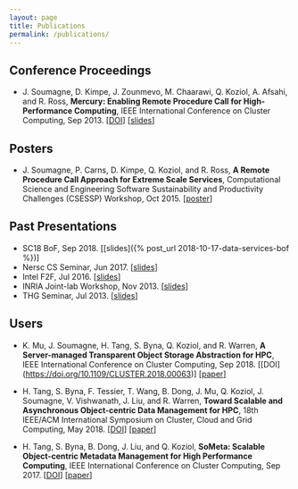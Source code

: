 ```yaml
---
layout: page
title: Publications
permalink: /publications/
---
```


## Conference Proceedings

* J. Soumagne, D. Kimpe, J. Zounmevo, M. Chaarawi, Q. Koziol, A. Afsahi, and R. Ross, <b>Mercury: Enabling Remote Procedure Call for High-Performance Computing</b>, IEEE International Conference on Cluster Computing, Sep 2013. [[DOI][doi_paper]] [[slides][slides_paper]]

[doi_paper]: http://dx.doi.org/10.1109/CLUSTER.2013.6702617
[slides_paper]: ftp://ftp.mcs.anl.gov/pub/mercury/documents/cluster2013_slides_121.pdf

## Posters

* J. Soumagne, P. Carns, D. Kimpe, Q. Koziol, and R. Ross,
<b>A Remote Procedure Call Approach for Extreme Scale Services</b>, Computational Science and Engineering
Software Sustainability and Productivity Challenges (CSESSP) Workshop, Oct 2015.
[[poster][poster_csessp]]

[poster_csessp]: https://www.orau.gov/csessp2015/posters/Soumagne_Jerome.pdf

## Past Presentations

* SC18 BoF, Sep 2018. [[slides]({% post_url 2018-10-17-data-services-bof %})]
* Nersc CS Seminar, Jun 2017. [[slides][slides_june17_lbnl]]
* Intel F2F, Jul 2016. [[slides][slides_july16_intel]]
* INRIA Joint-lab Workshop, Nov 2013. [[slides][slides_inria]]
* THG Seminar, Jul 2013. [[slides][slides_hdf]]

[slides_hdf]: ftp://ftp.mcs.anl.gov/pub/mercury/documents/2013-06-28-Mercury_THG_internal.pdf
[slides_inria]: https://wiki.ncsa.illinois.edu/download/attachments/29164828/dkimpe-mercury.pdf
[slides_july16_intel]: /assets/2016-07-14_F2F/2016-07-14-Intel-meeting_Soumagne.pdf
[slides_june17_lbnl]: /assets/2017-06-22-Nersc/slides.pdf

## Users

* K. Mu, J. Soumagne, H. Tang, S. Byna, Q. Koziol, and R. Warren, <b>A Server-managed Transparent Object Storage Abstraction for HPC</b>, IEEE International Conference on Cluster Computing, Sep 2018.
[[DOI] (https://doi.org/10.1109/CLUSTER.2018.00063)]
[[paper](https://sdm.lbl.gov/pdc/pubs/201809_Cluster2018-PDCBufMap.pdf)]

* H. Tang, S. Byna, F. Tessier, T. Wang, B. Dong, J. Mu, Q. Koziol, J. Soumagne, V. Vishwanath, J. Liu, and R. Warren, <b>Toward Scalable and Asynchronous Object-centric Data Management for HPC</b>, 18th IEEE/ACM International Symposium on Cluster, Cloud and Grid Computing, May 2018.
[[DOI](https://doi.org/10.1109/CCGRID.2018.00026)]
[[paper](https://sdm.lbl.gov/pdc/pubs/201805_CCGrid2018_PDCsys.pdf)]

* H. Tang, S. Byna, B. Dong, J. Liu, and Q. Koziol, <b>SoMeta: Scalable Object-centric Metadata Management for High Performance Computing</b>, IEEE International Conference on Cluster Computing, Sep 2017.
[[DOI](https://doi.org/10.1109/CLUSTER.2017.53)]
[[paper](https://sdm.lbl.gov/pdc/pubs/201709_SoMeta_Cluster_Tang_Byna.pdf)]

